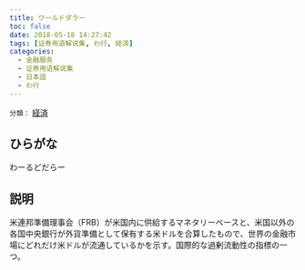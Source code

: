 ```yaml
---
title: ワールドダラー
toc: false
date: 2018-05-18 14:27:42
tags: [证券用语解说集, わ行, 経済]
categories:
  - 金融服务
  - 证券用语解说集
  - 日本語
  - わ行
---
```


`分類：` [経済](/tags/経済/)

## ひらがな

わーるどだらー

## 説明

米連邦準備理事会（FRB）が米国内に供給するマネタリーベースと、米国以外の各国中央銀行が外貨準備として保有する米ドルを合算したもので、世界の金融市場にどれだけ米ドルが流通しているかを示す。国際的な過剰流動性の指標の一つ。
